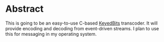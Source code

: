 # Abstract

This is going to be an easy-to-use C-based [KeyedBits](https://github.com/unixpickle/KeyedBits) transcoder. It will provide encoding and decoding from event-driven streams. I plan to use this for messaging in my operating system.

